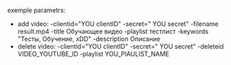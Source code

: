 ﻿exemple parametrs:  
* add video: -clientid="YOU clientID" -secret=" YOU secret" -filename result.mp4 -title Обучающее видео  -playlist тестлист -keywords "Тесты, Обучение, xDD"  -description Описание
* delete video:  -clientid="YOU clientID" -secret=" YOU secret" -deleteid VIDEO_YOUTUBE_ID -playlist YOU_PlAULIST_NAME